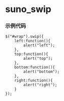 suno_swip
=========
### 示例代码
    $("#wrap").swip({
        left:function(){
            alert("left");
        },
        top:function(){
            alert("top");
        },
        bottom:function(){
            alert("bottom");
        },
        right:function(){
            alert("right");
        }
    });